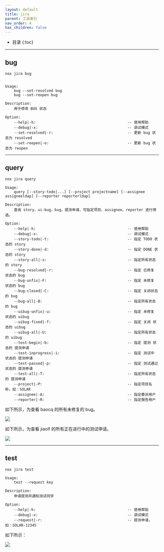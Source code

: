 ```yaml
---
layout: default
title: jira
parent: 工具索引
nav_order: 4
has_children: false
---
```


*  目录
{:toc}

---

## bug
`nox jira bug`

```shell

Usage:
    bug --set-resolved bug
    bug --set-reopen bug

Description:
    用于修改 BUG 状态

Option:
    --help|-h:                                          -- 使用帮助
    --debug|-x:                                         -- 调试模式
    --set-resolved|-r:                                  -- 更新 bug 状态为 resolved
    --set-reopen|-o:                                    -- 更新 bug 状态为 reopen
```

---

## query
`nox jira query`

```shell
Usage:
    query [--story-todo|...] [--project projectname] [--assignee assigneeldap] [--reporter reporterldap]

Description:
    查询 story，ui-bug，bug，提测申请，可指定项目、assignee、reporter 进行筛选。

Option:
    --help|-h:                                          -- 使用帮助
    --debug|-x:                                         -- 调试模式
    --story-todo|-t:                                    -- 指定 TODO 状态的 story
    --story-done|-d:                                    -- 指定 DONE 状态的 story
    --story-all|-s:                                     -- 指定所有状态的 story
    --bug-resolved|-r:                                  -- 指定 已修复 状态的 bug
    --bug-unfix|-F:                                     -- 指定 未修复 状态的 bug
    --bug-closed|-C:                                    -- 指定 关闭状态 的 bug
    --bug-all|-B:                                       -- 指定所有状态的 bug
    --uibug-unfix|-u:                                   -- 指定 未修复 状态的 uibug
    --uibug-fixed|-f:                                   -- 指定 关闭 状态的 uibug
    --uibug-all|-U:                                     -- 指定所有状态的 uibug
    --test-begin|-b:                                    -- 指定 提测 状态的 提测申请
    --test-inprogress|-i:                               -- 指定 测试中 状态的 提测申请
    --test-passed|-p:                                   -- 指定 测试通过 状态的 提测申请
    --test-all|-T:                                      -- 指定所有状态的 提测申请
    --project|-P:                                       -- 指定项目名称，如：SOLAR
    --assignee|-A:                                      -- 指定委派用户
    --reporter|-R:                                      -- 指定报告用户
```

如下所示，为查看 baocq 的所有未修复的 bug。

![](https://chuquan-public-r-001.oss-cn-shanghai.aliyuncs.com/nox/nox-jira-query-01.gif)

如下所示，为查看 jiaolf 的所有正在进行中的测试申请。

![](https://chuquan-public-r-001.oss-cn-shanghai.aliyuncs.com/nox/nox-jira-query-02.gif)



---

## test
`nox jira test`

```shell
Usage:
    test --request key

Description:
    申请提测并通知测试同学

Option:
    --help|-h:                                          -- 使用帮助
    --debug|-x:                                         -- 调试模式
    --request|-r:                                       -- 提测申请，如：SOLAR-12345

```

如下所示：

![](https://chuquan-public-r-001.oss-cn-shanghai.aliyuncs.com/nox/nox-jira-test.gif)